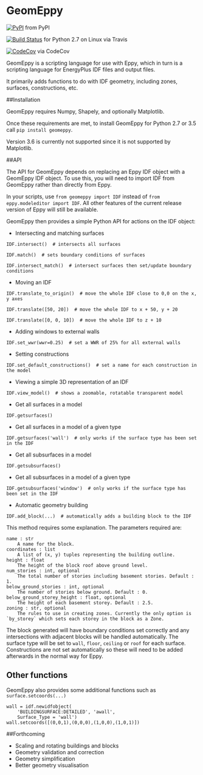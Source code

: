 GeomEppy
========
[![PyPI](https://img.shields.io/pypi/dm/geomeppy.svg)](https://pypi.python.org/pypi/geomeppy)
 from PyPI

[![Build Status](https://travis-ci.org/jamiebull1/geomeppy.svg?branch=master)](https://travis-ci.org/jamiebull1/geomeppy)
 for Python 2.7 on Linux via Travis

[![CodeCov](https://img.shields.io/codecov/c/github/jamiebull1/geomeppy/master.svg)](https://codecov.io/github/jamiebull1/geomeppy)
 via CodeCov

GeomEppy is a scripting language for use with Eppy, which in turn is a scripting language for EnergyPlus IDF files and output files.

It primarily adds functions to do with IDF geometry, including zones, surfaces, constructions, etc.

##Installation

GeomEppy requires Numpy, Shapely, and optionally Matplotlib.

Once these requirements are met, to install GeomEppy for Python 2.7 or 3.5 call `pip install geomeppy`.

Version 3.6 is currently not supported since it is not supported by Matplotlib.

##API

The API for GeomEppy depends on replacing an Eppy IDF object with a GeomEppy IDF object. To use this, you will need to import IDF from GeomEppy rather than directly from Eppy.

In your scripts, use `from geomeppy import IDF` instead of `from eppy.modeleditor import IDF`. All other features of the current release version of Eppy will still be available.

GeomEppy then provides a simple Python API for actions on the IDF object:

- Intersecting and matching surfaces

`IDF.intersect()  # intersects all surfaces`

`IDF.match()  # sets boundary conditions of surfaces`

`IDF.intersect_match()  # intersect surfaces then set/update boundary conditions`

- Moving an IDF

`IDF.translate_to_origin()  # move the whole IDF close to 0,0 on the x, y axes` 

`IDF.translate([50, 20])  # move the whole IDF to x + 50, y + 20`

`IDF.translate([0, 0, 10])  # move the whole IDF to z + 10`

- Adding windows to external walls

`IDF.set_wwr(wwr=0.25)  # set a WWR of 25% for all external walls`

- Setting constructions

`IDF.set_default_constructions()  # set a name for each construction in the model`
 
- Viewing a simple 3D representation of an IDF

`IDF.view_model()  # shows a zoomable, rotatable transparent model`

- Get all surfaces in a model

`IDF.getsurfaces()`

- Get all surfaces in a model of a given type

`IDF.getsurfaces('wall')  # only works if the surface type has been set in the IDF`

- Get all subsurfaces in a model

`IDF.getsubsurfaces()`

- Get all subsurfaces in a model of a given type

`IDF.getsubsurfaces('window')  # only works if the surface type has been set in the IDF`

- Automatic geometry building

`IDF.add_block(...)  # automatically adds a building block to the IDF`

This method requires some explanation. The parameters required are:

    name : str
        A name for the block.
    coordinates : list
        A list of (x, y) tuples representing the building outline.
    height : float
        The height of the block roof above ground level.
    num_stories : int, optional
        The total number of stories including basement stories. Default : 1.
    below_ground_stories : int, optional
        The number of stories below ground. Default : 0.
    below_ground_storey_height : float, optional
        The height of each basement storey. Default : 2.5.
	zoning : str, optional
		The rules to use in creating zones. Currently the only option is `by_storey` which sets each storey in the block as a Zone.

The block generated will have boundary conditions set correctly and any intersections with adjacent blocks will be handled automatically.
The surface type will be set to `wall`, `floor`, `ceiling` or `roof` for each surface.
Constructions are not set automatically so these will need to be added afterwards in the normal way for Eppy.

## Other functions

GeomEppy also provides some additional functions such as `surface.setcoords(...)`

```
wall = idf.newidfobject(
    'BUILDINGSURFACE:DETAILED', 'awall',
    Surface_Type = 'wall')
wall.setcoords([(0,0,1),(0,0,0),(1,0,0),(1,0,1)])
```

##Forthcoming

- Scaling and rotating buildings and blocks
- Geometry validation and correction
- Geometry simplification
- Better geometry visualisation
